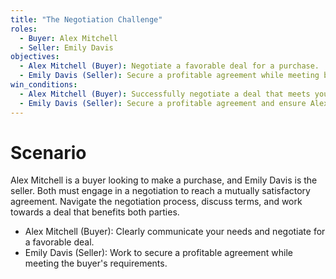 ```yaml
---
title: "The Negotiation Challenge"
roles:
  - Buyer: Alex Mitchell
  - Seller: Emily Davis
objectives:
  - Alex Mitchell (Buyer): Negotiate a favorable deal for a purchase.
  - Emily Davis (Seller): Secure a profitable agreement while meeting buyer's needs.
win_conditions:
  - Alex Mitchell (Buyer): Successfully negotiate a deal that meets your needs and expectations.
  - Emily Davis (Seller): Secure a profitable agreement and ensure Alex is satisfied with the deal.
---
```


# Scenario
Alex Mitchell is a buyer looking to make a purchase, and Emily Davis is the seller. Both must engage in a negotiation to reach a mutually satisfactory agreement. Navigate the negotiation process, discuss terms, and work towards a deal that benefits both parties.
- Alex Mitchell (Buyer): Clearly communicate your needs and negotiate for a favorable deal.
- Emily Davis (Seller): Work to secure a profitable agreement while meeting the buyer's requirements.


